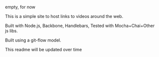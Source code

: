 empty, for now

This is a simple site to host links to videos around the web. 

Built with Node.js, Backbone, Handlebars, Tested with Mocha+Chai+Other js libs. 

Built using a git-flow model. 

This readme will be updated over time
